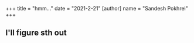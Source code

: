 +++
title = "hmm..."
date = "2021-2-21"
[author]
  name = "Sandesh Pokhrel"
+++


## I'll figure sth out
